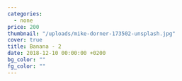 ```yaml
---
categories:
  - none
price: 200
thumbnail: "/uploads/mike-dorner-173502-unsplash.jpg"
cover: true
title: Banana - 2
date: 2018-12-10 00:00:00 +0200
bg_color: ""
fg_color: ""
---
```

